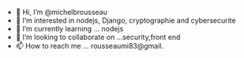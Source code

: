 - 👋 Hi, I’m @michelbrousseau
- 👀 I’m interested in nodejs, Django, cryptographie and cybersecurite
- 🌱 I’m currently learning ... nodejs
- 💞️ I’m looking to collaborate on ...security,front end
- 📫 How to reach me ... rousseaumi83@gmail.
<!---
rousseaumich/rousseaumich is a ✨ special ✨ repository because its `README.md` (this file) appears on your GitHub profile.
You can click the Preview link to take a look at your changes.
--->
